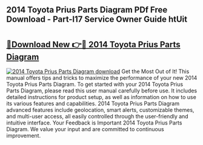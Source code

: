## 2014 Toyota Prius Parts Diagram PDf Free Download - Part-l17 Service Owner Guide htUit

# <h2><a href="http://dft478h.blite.top/?on=2014+Toyota+Prius+Parts+Diagram">🔗Download New 👉🔴 2014 Toyota Prius Parts Diagram</a></h2>

[![2014 Toyota Prius Parts Diagram download](https://i.imgur.com/lujVjoI.png)](http://dft478h.blite.top/?on=2014+Toyota+Prius+Parts+Diagram)
Get the Most Out of It! This manual offers tips and tricks to maximize the performance of your new 2014 Toyota Prius Parts Diagram. To get started with your 2014 Toyota Prius Parts Diagram, please read this user manual carefully before use. It includes detailed instructions for product setup, as well as information on how to use its various features and capabilities. 2014 Toyota Prius Parts Diagram advanced features include geolocation, smart alerts, customizable themes, and multi-user access, all easily controlled through the user-friendly and intuitive interface. Your Feedback is Important 2014 Toyota Prius Parts Diagram. We value your input and are committed to continuous improvement.
